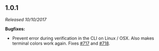 ## 1.0.1

*Released 10/10/2017*

**Bugfixes:**

- Prevent error during verification in the CLI on Linux / OSX. Also makes terminal colors work again. Fixes [#717](https://github.com/cypress-io/cypress/issues/717) and [#718](https://github.com/cypress-io/cypress/issues/718).


